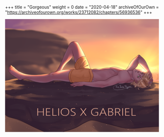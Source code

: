 +++
title = "Gorgeous"
weight = 0
date = "2020-04-18"
archiveOfOurOwn = "https://archiveofourown.org/works/23712082/chapters/56936536"
+++



![gorgeous image](/images/gorgeous.png)
